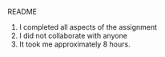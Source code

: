 README

1. I completed all aspects of the assignment
2. I did not collaborate with anyone
3. It took me approximately 8 hours.
